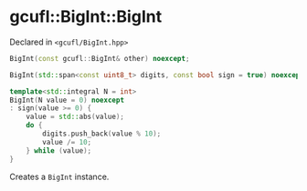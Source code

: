 # gcufl::BigInt::BigInt
Declared in `<gcufl/BigInt.hpp>`
```cpp
BigInt(const gcufl::BigInt& other) noexcept;

BigInt(std::span<const uint8_t> digits, const bool sign = true) noexcept;

template<std::integral N = int>
BigInt(N value = 0) noexcept
: sign(value >= 0) {
	value = std::abs(value);
	do {
		digits.push_back(value % 10);
		value /= 10;
	} while (value);
}
```
Creates a `BigInt` instance.
